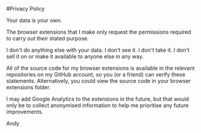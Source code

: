 #Privacy Policy

Your data is your own.

The browser extensions that I make only request the permissions required to carry out their stated purpose.

I don't do anything else with your data. I don't see it. I don't take it. I don't sell it on or make it available to anyone else in any way.

All of the source code for my browser extensions is available in the relevant repositories on my GitHub account, so you (or a friend) can verify these statements. Alternatively, you could view the source code in your browser extensions folder.

I may add Google Analytics to the extensions in the future, but that would only be to collect anonymised information to help me prioritise any future improvements.

Andy
